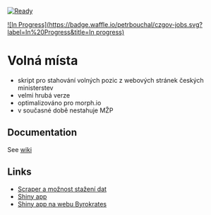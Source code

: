 [![Ready](https://badge.waffle.io/petrbouchal/czgov-jobs.svg?label=ready&title=Ready)](http://waffle.io/petrbouchal/czgov-jobs)

[![In Progress](https://badge.waffle.io/petrbouchal/czgov-jobs.svg?label=In%20Progress&title=In progress)](http://waffle.io/petrbouchal/czgov-jobs)

# Volná místa 

- skript pro stahování volných pozic z webových stránek českých ministerstev
- velmi hrubá verze
- optimalizováno pro morph.io
- v současné době nestahuje MŽP 

## Documentation

See [wiki](https://github.com/petrbouchal/czgov-jobs/wiki/)

## Links

- [Scraper a možnost stažení dat](https://morph.io/petrbouchal/GovJobsCZ)
- [Shiny app](http://petrbouchal.shinyapps.io/czjobs)
- [Shiny app na webu Byrokrates](http://byrokrates.cz/praceprostat)



